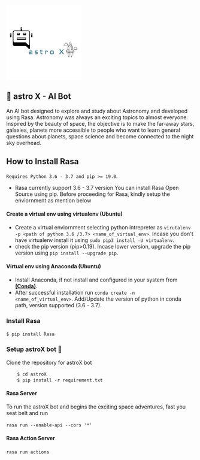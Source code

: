 ![astroX](https://github.com/shandilya21/astroX/raw/master/logo.png)

## :rocket: astro X - AI Bot 
An AI bot designed to explore and study about Astronomy and developed using Rasa. Astronomy was always an exciting topics to almost everyone. Inspired by the beauty of space, the objective is to make the far-away stars, galaxies, planets more accessible to people who want to learn general questions about planets, space science and become connected to the night sky overhead.

## How to Install Rasa

``` Requires Python 3.6 - 3.7 and pip >= 19.0 ```.
* Rasa currently support 3.6 - 3.7 version You can install Rasa Open Source using pip. Before proceeding for Rasa, kindly setup the enviornment as mention below

#### Create a virtual env using __virtualenv__ (Ubuntu)
* Create a virtual enviornment selecting python intrepreter as ```virutalenv -p <path of python 3.6 /3.7> <name_of_virtual_env>```. Incase you don't have virtualenv install it using ```sudo pip3 install -U virtualenv```.
* check the pip version (pip>0.19). Incase lower version, upgrade the pip version using ```pip install --upgrade pip```.

#### Virtual env using __Anaconda__ (Ubuntu)
* Install Anaconda, if not install and configured in your system from [**(Conda)**](https://www.anaconda.com/products/individual).
* After successful installation run ``` conda create -n <name_of_virtual_env> ```. Add/Update the version of python in conda path,
version supported (3.6 - 3.7).

### Install Rasa
``` $ pip install Rasa ```

### Setup astroX bot :rocket:
Clone the repository for astroX bot

``` $ git clone https://github.com/Shandilya21/astroX.git
	$ cd astroX
	$ pip install -r requirement.txt
```

#### Rasa Server
To run the astroX bot and begins the exciting space adventures, fast you seat belt and run

``` rasa run --enable-api --cors '*' ```

#### Rasa Action Server

``` rasa run actions ```